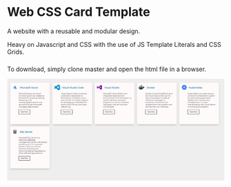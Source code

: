# Web CSS Card Template
A website with a reusable and modular design.

Heavy on Javascript and CSS with the use of JS Template Literals and CSS Grids.

###
To download, simply clone master and open the html file in a browser.

![Progress as of 10/26/19](/progress1.PNG?raw=true "Optional Title") 
